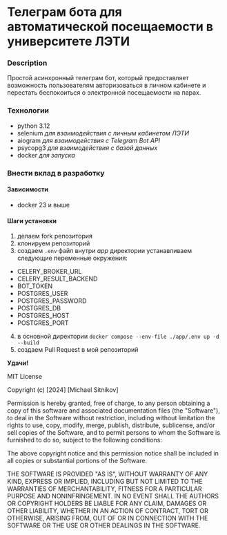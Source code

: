 # Телеграм бота для автоматической посещаемости в университете ЛЭТИ

### Description
Простой асинхронный телеграм бот, который предоставляет возможность пользователям авторизоваться в личном кабинете и перестать беспокоиться о электронной посещаемости на парах.
### Технологии
- python 3.12
- selenium *для взаимодействия с личным кабинетом ЛЭТИ*
- aiogram *для взаимодействия с Telegram Bot API*
- psycopg3 *для взаимодействия с базой данных*
- docker *для запуска*
### Внести вклад в разработку
#### Зависимости
- docker 23 и выше
#### Шаги установки
1. делаем fork репозитория
2. клонируем репозиторий
3. создаем `.env` файл внутри *app* директории
  устанавливаем следующие переменные окружения:
  - CELERY_BROKER_URL
  - CELERY_RESULT_BACKEND
  - BOT_TOKEN
  - POSTGRES_USER
  - POSTGRES_PASSWORD
  - POSTGRES_DB
  - POSTGRES_HOST
  - POSTGRES_PORT
4. в основной директории `docker compose --env-file ./app/.env up -d --build`
5. создаем Pull Request в мой репозиторий

**Удачи!**

MIT License

Copyright (c) [2024] [Michael Sitnikov]

Permission is hereby granted, free of charge, to any person obtaining a copy
of this software and associated documentation files (the "Software"), to deal
in the Software without restriction, including without limitation the rights
to use, copy, modify, merge, publish, distribute, sublicense, and/or sell
copies of the Software, and to permit persons to whom the Software is
furnished to do so, subject to the following conditions:

The above copyright notice and this permission notice shall be included in all
copies or substantial portions of the Software.

THE SOFTWARE IS PROVIDED "AS IS", WITHOUT WARRANTY OF ANY KIND, EXPRESS OR
IMPLIED, INCLUDING BUT NOT LIMITED TO THE WARRANTIES OF MERCHANTABILITY,
FITNESS FOR A PARTICULAR PURPOSE AND NONINFRINGEMENT. IN NO EVENT SHALL THE
AUTHORS OR COPYRIGHT HOLDERS BE LIABLE FOR ANY CLAIM, DAMAGES OR OTHER
LIABILITY, WHETHER IN AN ACTION OF CONTRACT, TORT OR OTHERWISE, ARISING FROM,
OUT OF OR IN CONNECTION WITH THE SOFTWARE OR THE USE OR OTHER DEALINGS IN THE
SOFTWARE.
